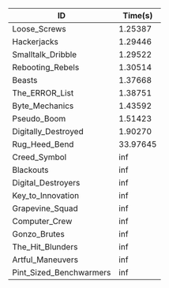 |ID|Time(s)|
|-|-|
|Loose_Screws|1.25387|
|Hackerjacks|1.29446|
|Smalltalk_Dribble|1.29522|
|Rebooting_Rebels|1.30514|
|Beasts|1.37668|
|The_ERROR_List|1.38751|
|Byte_Mechanics|1.43592|
|Pseudo_Boom|1.51423|
|Digitally_Destroyed|1.90270|
|Rug_Heed_Bend|33.97645|
|Creed_Symbol|inf|
|Blackouts|inf|
|Digital_Destroyers|inf|
|Key_to_Innovation|inf|
|Grapevine_Squad|inf|
|Computer_Crew|inf|
|Gonzo_Brutes|inf|
|The_Hit_Blunders|inf|
|Artful_Maneuvers|inf|
|Pint_Sized_Benchwarmers|inf|

